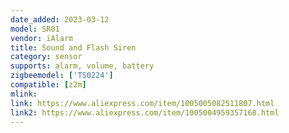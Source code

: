 ```yaml
---
date_added: 2023-03-12
model: SR01
vendor: iAlarm
title: Sound and Flash Siren
category: sensor
supports: alarm, volume, battery
zigbeemodel: ['TS0224']
compatible: [z2m]
mlink: 
link: https://www.aliexpress.com/item/1005005082511807.html
link2: https://www.aliexpress.com/item/1005004959357168.html
---
```


